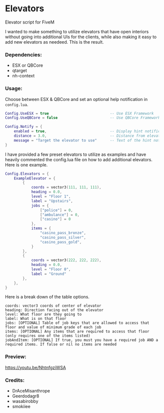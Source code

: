 # Elevators
Elevator script for FiveM

I wanted to make something to utilize elevators that have open interiors without going into additional UIs for the clients, while also making it easy to add new elevators as needeed. This is the result.

### Dependencies:
 - ESX or QBCore
 - qtarget
 - nh-context

### Usage:
Choose between ESX & QBCore and set an optional help notification in `config.lua`.
```lua
Config.UseESX = true                            -- Use ESX Framework
Config.UseQBCore = false                        -- Use QBCore Framework (Ignored if Config.UseESX = true)

Config.Notify = {
	enabled = true,                             -- Display hint notification?
	distance = 3.0,                             -- Distance from elevator that the hint will show
	message = "Target the elevator to use"      -- Text of the hint notification
}
```
I have provided a few preset elevators to utilize as examples and have heavily commented the config.lua file on how to add additional elevators. Here is one example.
```lua
Config.Elevators = {
	ExampleElevator = {
		{
			coords = vector3(111, 111, 111),
			heading = 0.0,
			level = "Floor 1",
			label = "Upstairs",
			jobs = {
				["police"] = 0,
				["ambulance"] = 0,
				["casino"] = 0
			},
			items = {
				"casino_pass_bronze",
				"casino_pass_silver",
				"casino_pass_gold",
			}
		},
		{
			coords = vector3(222, 222, 222),
			heading = 0.0,
			level = "Floor 0",
			label = "Ground"
		},
	},
}
```
Here is a break down of the table options.

	coords: vector3 coords of center of elevator
	heading: Direction facing out of the elevator
	level: What floor are they going to
	label: What is on that floor
	jobs: [OPTIONAL] Table of job keys that are allowed to access that floor and value of minimum grade of each job
	items: [OPTIONAL] Any items that are required to access that floor (only requires one of the items listed)
	jobAndItem: [OPTIONAL] If true, you must you have a required job AND a required items. If false or nil no items are needed

### Preview:

https://youtu.be/NhtnfgziWSA

### Credits:

 - DrAceMisanthrope
 - Geerdodagr8
 - wasabirobby
 - smokiiee
